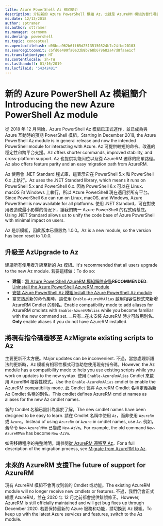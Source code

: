 ```yaml
---
title: Azure PowerShell Az 模組簡介
description: 介紹新的 Azure PowerShell 模組 Az，也就是 AzureRM 模組的替代項目。
ms.date: 12/13/2018
author: sptramer
ms.author: sttramer
ms.manager: carmonm
ms.devlang: powershell
ms.topic: conceptual
ms.openlocfilehash: d08bca962b6ff65d25135150824b7c24fbd20103
ms.sourcegitcommit: c6fd0e490fa0e33b8b768b679682a47d8faae1cf
ms.translationtype: HT
ms.contentlocale: zh-TW
ms.lasthandoff: 01/16/2019
ms.locfileid: "54342401"
---
```

# <a name="introducing-the-new-azure-powershell-az-module"></a><span data-ttu-id="51cda-103">新的 Azure PowerShell Az 模組簡介</span><span class="sxs-lookup"><span data-stu-id="51cda-103">Introducing the new Azure PowerShell Az module</span></span>

<span data-ttu-id="51cda-104">從 2018 年 12 月開始，Azure PowerShell Az 模組已正式運作，並已成為與 Azure 互動時的預期 PowerShell 模組。</span><span class="sxs-lookup"><span data-stu-id="51cda-104">Starting in December 2018, the Azure PowerShell Az module is in general release and now the intended PowerShell module for interacting with Azure.</span></span> <span data-ttu-id="51cda-105">Az 可提供較短的命令、改進的穩定性和跨平台支援。</span><span class="sxs-lookup"><span data-stu-id="51cda-105">Az offers shorter commands, improved stability, and cross-platform support.</span></span> <span data-ttu-id="51cda-106">Az 也提供功能同位以及從 AzureRM 遷移的簡單路徑。</span><span class="sxs-lookup"><span data-stu-id="51cda-106">Az also offers feature parity and an easy migration path from AzureRM.</span></span>

<span data-ttu-id="51cda-107">Az 使用會 .NET Standard 程式庫，這表示它在 PowerShell 5.x 和 PowerShell 6.x 上執行。</span><span class="sxs-lookup"><span data-stu-id="51cda-107">Az uses the .NET Standard library, which means it runs on PowerShell 5.x and PowerShell 6.x.</span></span>
<span data-ttu-id="51cda-108">因為 PowerShell 6.x 可以在 Linux、macOS 和 Windows 上執行，所以 Azure PowerShell 現在適用於所有平台。</span><span class="sxs-lookup"><span data-stu-id="51cda-108">Since PowerShell 6.x can run on Linux, macOS, and Windows, Azure PowerShell is now available for all platforms.</span></span>
<span data-ttu-id="51cda-109">使用 .NET Standard，可在對使用者造成最小影響的情況下，讓我們統一 Azure PowerShell 的程式碼基底。</span><span class="sxs-lookup"><span data-stu-id="51cda-109">Using .NET Standard allows us to unify the code base of Azure PowerShell with minimal impact on users.</span></span>

<span data-ttu-id="51cda-110">Az 是新模組，因此版本已重設為 1.0.0。</span><span class="sxs-lookup"><span data-stu-id="51cda-110">Az is a new module, so the version has been reset to 1.0.0.</span></span>

## <a name="upgrade-to-az"></a><span data-ttu-id="51cda-111">升級至 Az</span><span class="sxs-lookup"><span data-stu-id="51cda-111">Upgrade to Az</span></span>

<span data-ttu-id="51cda-112">建議所有使用者升級至新的 Az 模組。</span><span class="sxs-lookup"><span data-stu-id="51cda-112">It's recommended that all users upgrade to the new Az module.</span></span> <span data-ttu-id="51cda-113">若要這樣做：</span><span class="sxs-lookup"><span data-stu-id="51cda-113">To do so:</span></span>

* <span data-ttu-id="51cda-114">__建議__：[將 Azure PowerShell AzureRM 模組解除安裝](/powershell/azure/uninstall-az-ps#uninstall-the-azurerm-module)</span><span class="sxs-lookup"><span data-stu-id="51cda-114">__RECOMMENDED__: [Uninstall the Azure PowerShell AzureRM module](/powershell/azure/uninstall-az-ps#uninstall-the-azurerm-module)</span></span>
* [<span data-ttu-id="51cda-115">安裝 Azure PowerShell Az 模組</span><span class="sxs-lookup"><span data-stu-id="51cda-115">Install the Azure PowerShell Az module</span></span>](/powershell/azure/install-az-ps)
* <span data-ttu-id="51cda-116">當您熟悉新的命令集時，請使用 `Enable-AzureRMAlias` 啟用相容性模式來新增 AzureRM Cmdlet 的別名。</span><span class="sxs-lookup"><span data-stu-id="51cda-116">Enable compatibility mode to add aliases for AzureRM cmdlets with `Enable-AzureRMAlias` while you become familiar with the new command set.</span></span> <span data-ttu-id="51cda-117">__只有__在未安裝 AzureRM 時才可啟用別名。</span><span class="sxs-lookup"><span data-stu-id="51cda-117">__Only__ enable aliases if you do not have AzureRM installed.</span></span>

## <a name="migrate-existing-scripts-to-az"></a><span data-ttu-id="51cda-118">將現有指令碼遷移至 Az</span><span class="sxs-lookup"><span data-stu-id="51cda-118">Migrate existing scripts to Az</span></span>

<span data-ttu-id="51cda-119">主要更新不太方便。</span><span class="sxs-lookup"><span data-stu-id="51cda-119">Major updates can be inconvenient.</span></span> <span data-ttu-id="51cda-120">不過，當您處理新語法的更新時，Az 模組有相容性模式可協助您使用現有指令碼。</span><span class="sxs-lookup"><span data-stu-id="51cda-120">However, the Az module has a compatibility mode to help you use existing scripts while you work on updates to the new syntax.</span></span> <span data-ttu-id="51cda-121">使用 `Enable-AzureRmAlias` Cmdlet 來啟用 AzureRM 相容性模式。</span><span class="sxs-lookup"><span data-stu-id="51cda-121">Use the `Enable-AzureRmAlias` cmdlet to enable the AzureRM compatibility mode.</span></span> <span data-ttu-id="51cda-122">此 Cmdlet 會將 AzureRM Cmdlet 名稱定義為新 Az Cmdlet 名稱的別名。</span><span class="sxs-lookup"><span data-stu-id="51cda-122">This cmdlet defines AzureRM cmdlet names as aliases for the new Az cmdlet names.</span></span>

<span data-ttu-id="51cda-123">新的 Cmdlet 名稱已設計為易於了解。</span><span class="sxs-lookup"><span data-stu-id="51cda-123">The new cmdlet names have been designed to be easy to learn.</span></span> <span data-ttu-id="51cda-124">請在 Cmdlet 名稱中使用 `Az`，而非使用 `AzureRm` 或 `Azure`。</span><span class="sxs-lookup"><span data-stu-id="51cda-124">Instead of using `AzureRm` or `Azure` in cmdlet names, use `Az`.</span></span> <span data-ttu-id="51cda-125">例如，舊命令 `New-AzureRMVm` 已變成 `New-AzVm`。</span><span class="sxs-lookup"><span data-stu-id="51cda-125">For example, the old command `New-AzureRMVm` has become `New-AzVm`.</span></span>

<span data-ttu-id="51cda-126">如需移轉程序的完整說明，請參閱[從 AzureRM 遷移至 Az](migrate-from-azurerm-to-az.md)。</span><span class="sxs-lookup"><span data-stu-id="51cda-126">For a full description of the migration process, see [Migrate from AzureRM to Az](migrate-from-azurerm-to-az.md).</span></span>

## <a name="the-future-of-support-for-azurerm"></a><span data-ttu-id="51cda-127">未來的 AzureRM 支援</span><span class="sxs-lookup"><span data-stu-id="51cda-127">The future of support for AzureRM</span></span>

<span data-ttu-id="51cda-128">現有 AzureRM 模組不會再收到新的 Cmdlet 或功能。</span><span class="sxs-lookup"><span data-stu-id="51cda-128">The existing AzureRM module will no longer receive new cmdlets or features.</span></span> <span data-ttu-id="51cda-129">不過，我們仍會正式維護 AzureRM，並在 2020 年 12 月之前都會提供錯誤修正。</span><span class="sxs-lookup"><span data-stu-id="51cda-129">However, AzureRM is still officially maintained and will get bug fixes up through December 2020.</span></span> <span data-ttu-id="51cda-130">若要保持最新的 Azure 服務和功能，請切換到 Az 模組。</span><span class="sxs-lookup"><span data-stu-id="51cda-130">To keep up with the latest Azure services and features, switch to the Az module.</span></span>
